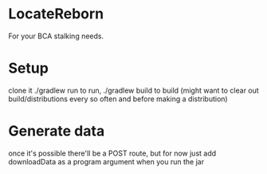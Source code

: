 # LocateReborn
For your BCA stalking needs.

# Setup
clone it
./gradlew run to run, ./gradlew build to build (might want to clear out build/distributions every so often and before making a distribution)

# Generate data
once it's possible there'll be a POST route, but for now just add downloadData as a program argument when you run the jar